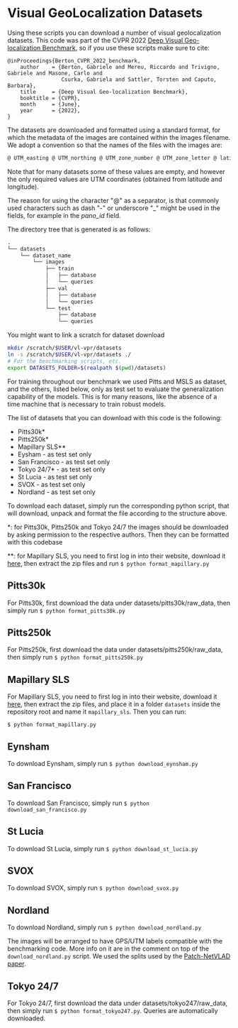 # Visual GeoLocalization Datasets

Using these scripts you can download a number of visual geolocalization datasets. This code was part of the CVPR 2022 [Deep Visual Geo-localization Benchmark](https://arxiv.org/abs/2204.03444), so if you use these scripts make sure to cite:
```
@inProceedings{Berton_CVPR_2022_benchmark,
    author    = {Berton, Gabriele and Mereu, Riccardo and Trivigno, Gabriele and Masone, Carlo and
                 Csurka, Gabriela and Sattler, Torsten and Caputo, Barbara},
    title     = {Deep Visual Geo-localization Benchmark},
    booktitle = {CVPR},
    month     = {June},
    year      = {2022},
}
```

The datasets are downloaded and formatted using a standard format, for which the metadata of the images are contained within the images filename.
We adopt a convention so that the names of the files with the images are:

```txt
@ UTM_easting @ UTM_northing @ UTM_zone_number @ UTM_zone_letter @ latitude @ longitude @ pano_id @ tile_num @ heading @ pitch @ roll @ height @ timestamp @ note @ extension
```

Note that for many datasets some of these values are empty, and however the only required values are
UTM coordinates (obtained from latitude and longitude).

The reason for using the character "@" as a separator, is that commonly used characters such as dash "-" or underscore "\_" might be used in the fields, for example in the _pano\_id_ field.

The directory tree that is generated is as follows:

```txt
.
└── datasets
    └── dataset_name
        └── images
            ├── train
            │   ├── database
            │   └── queries
            ├── val
            │   ├── database
            │   └── queries
            └── test
                ├── database
                └── queries
```

You might want to link a scratch for dataset download

```bash
mkdir /scratch/$USER/vl-vpr/datasets
ln -s /scratch/$USER/vl-vpr/datasets ./
# For the benchmarking scripts, etc.
export DATASETS_FOLDER=$(realpath $(pwd)/datasets)
```

For training throughout our benchmark we used Pitts and MSLS as dataset, and the others, listed below, only as test set to evaluate the generalization capability of the models.
This is for many reasons, like the absence of a time machine that is necessary to train robust models.

The list of datasets that you can download with this code is the following:

- Pitts30k*
- Pitts250k*
- Mapillary SLS**
- Eysham - as test set only
- San Francisco - as test set only
- Tokyo 24/7* - as test set only
- St Lucia - as test set only
- SVOX - as test set only
- Nordland - as test set only

To download each dataset, simply run the corresponding python script, that will download,
unpack and format the file according to the structure above.

*: for Pitts30k, Pitts250k and Tokyo 24/7 the images should be downloaded by asking permission to the respective authors. Then they can be formatted with this codebase

*\*: for Mapillary SLS, you need to first log in into their website, download it [here](https://www.mapillary.com/dataset/places),
 then extract the zip files and run `$ python format_mapillary.py`

## Pitts30k

For Pitts30k, first download the data under datasets/pitts30k/raw_data, then simply run `$ python format_pitts30k.py`

## Pitts250k

For Pitts250k, first download the data under datasets/pitts250k/raw_data, then simply run `$ python format_pitts250k.py`

## Mapillary SLS

For Mapillary SLS, you need to first log in into their website, download it [here](https://www.mapillary.com/dataset/places),
 then extract the zip files, and place it in a folder `datasets` inside the repository root and name it
`mapillary_sls`.
Then you can run:

 `$ python format_mapillary.py`

## Eynsham

To download Eynsham, simply run `$ python download_eynsham.py`

## San Francisco

To download San Francisco, simply run `$ python download_san_francisco.py`

## St Lucia

To download St Lucia, simply run `$ python download_st_lucia.py`

## SVOX

To download SVOX, simply run `$ python download_svox.py`

## Nordland

To download Nordland, simply run `$ python download_nordland.py`

The images will be arranged to have GPS/UTM labels compatible with the benchmarking code. More info on it are in the comment on top of the `download_nordland.py` script. We used the splits used by the [Patch-NetVLAD paper](https://arxiv.org/abs/2103.01486).

## Tokyo 24/7

For Tokyo 24/7, first download the data under datasets/tokyo247/raw_data, then simply run `$ python format_tokyo247.py`. Queries are automatically downloaded.
